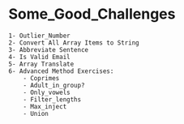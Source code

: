 # Some_Good_Challenges

    1- Outlier_Number
    2- Convert All Array Items to String
    3- Abbreviate Sentence
    4- Is Valid Email
    5- Array Translate
    6- Advanced Method Exercises:
        - Coprimes
        - Adult_in_group?
        - Only_vowels
        - Filter_lengths
        - Max_inject
        - Union